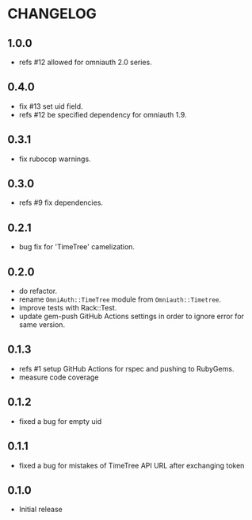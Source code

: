 # CHANGELOG

## 1.0.0

- refs #12 allowed for omniauth 2.0 series.

## 0.4.0

- fix #13 set uid field.
- refs #12 be specified dependency for omniauth 1.9.

## 0.3.1

- fix rubocop warnings.

## 0.3.0

- refs #9 fix dependencies.

## 0.2.1

- bug fix for 'TimeTree' camelization.

## 0.2.0

- do refactor.
- rename `OmniAuth::TimeTree` module from `Omniauth::Timetree`.
- improve tests with Rack::Test.
- update gem-push GitHub Actions settings in order to ignore error for same version.

## 0.1.3

- refs #1 setup GitHub Actions for rspec and pushing to RubyGems.
- measure code coverage

## 0.1.2

- fixed a bug for empty uid

## 0.1.1

- fixed a bug for mistakes of TimeTree API URL after exchanging token

## 0.1.0

- Initial release
